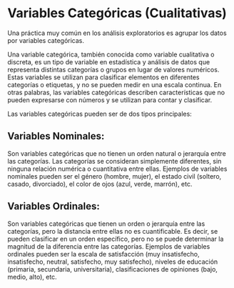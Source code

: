 # Variables Categóricas (Cualitativas)

Una práctica muy común en los análisis exploratorios es agrupar los datos por variables categóricas.

Una variable categórica, también conocida como variable cualitativa o discreta, es un tipo de variable en estadística y análisis de datos que representa distintas categorías o grupos en lugar de valores numéricos. Estas variables se utilizan para clasificar elementos en diferentes categorías o etiquetas, y no se pueden medir en una escala continua. En otras palabras, las variables categóricas describen características que no pueden expresarse con números y se utilizan para contar y clasificar.

Las variables categóricas pueden ser de dos tipos principales:

## Variables Nominales:

Son variables categóricas que no tienen un orden natural o jerarquía entre las categorías. Las categorías se consideran simplemente diferentes, sin ninguna relación numérica o cuantitativa entre ellas. Ejemplos de variables nominales pueden ser el género (hombre, mujer), el estado civil (soltero, casado, divorciado), el color de ojos (azul, verde, marrón), etc.

## Variables Ordinales:

Son variables categóricas que tienen un orden o jerarquía entre las categorías, pero la distancia entre ellas no es cuantificable. Es decir, se pueden clasificar en un orden específico, pero no se puede determinar la magnitud de la diferencia entre las categorías. Ejemplos de variables ordinales pueden ser la escala de satisfacción (muy insatisfecho, insatisfecho, neutral, satisfecho, muy satisfecho), niveles de educación (primaria, secundaria, universitaria), clasificaciones de opiniones (bajo, medio, alto), etc.

